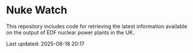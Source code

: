 # Nuke Watch

This repository includes code for retrieving the latest information available on the output of EDF nuclear power plants in the UK.

Last updated: 2025-08-18 20:17